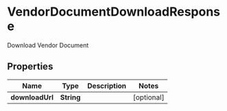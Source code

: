 

# VendorDocumentDownloadResponse

Download Vendor Document

## Properties

| Name | Type | Description | Notes |
|------------ | ------------- | ------------- | -------------|
|**downloadUrl** | **String** |  |  [optional] |




